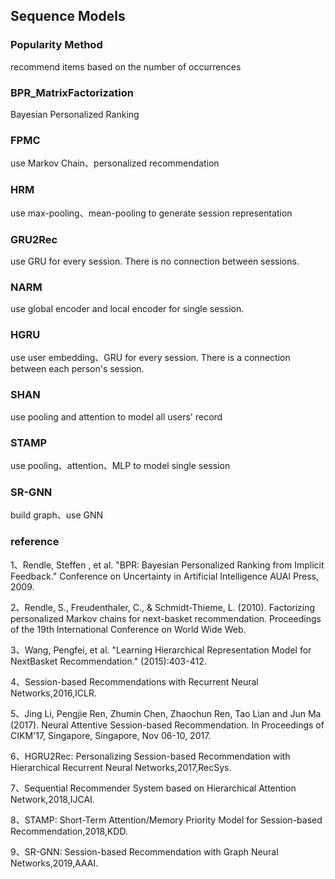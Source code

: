 ## Sequence Models

### Popularity Method
recommend items based on the number of occurrences

### BPR_MatrixFactorization
Bayesian Personalized Ranking

### FPMC
use Markov Chain、personalized recommendation

### HRM
use max-pooling、mean-pooling to generate session representation

### GRU2Rec
use GRU for every session. There is no connection between sessions.

### NARM
use global encoder and local encoder for single session.

### HGRU
use user embedding、GRU for every session. There is a connection between each person's session.


### SHAN
use pooling and attention to model all users' record

### STAMP
use pooling、attention、MLP to model single session

### SR-GNN
build graph、use GNN

### reference
1、Rendle, Steffen , et al. "BPR: Bayesian Personalized Ranking from Implicit Feedback." Conference on Uncertainty in Artificial Intelligence AUAI Press, 2009.

2、Rendle, S., Freudenthaler, C., & Schmidt-Thieme, L. (2010). Factorizing personalized Markov chains for next-basket recommendation. Proceedings of the 19th International Conference on World Wide Web.

3、Wang, Pengfei, et al. "Learning Hierarchical Representation Model for NextBasket Recommendation." (2015):403-412.

4、Session-based Recommendations with Recurrent Neural Networks,2016,ICLR.

5、Jing Li, Pengjie Ren, Zhumin Chen, Zhaochun Ren, Tao Lian and Jun Ma (2017). Neural Attentive Session-based Recommendation. In Proceedings of CIKM'17, Singapore, Singapore, Nov 06-10, 2017.

6、HGRU2Rec: Personalizing Session-based Recommendation with Hierarchical Recurrent Neural Networks,2017,RecSys.

7、Sequential Recommender System based on Hierarchical Attention Network,2018,IJCAI.

8、STAMP: Short-Term Attention/Memory Priority Model for Session-based Recommendation,2018,KDD.

9、SR-GNN: Session-based Recommendation with Graph Neural Networks,2019,AAAI.
